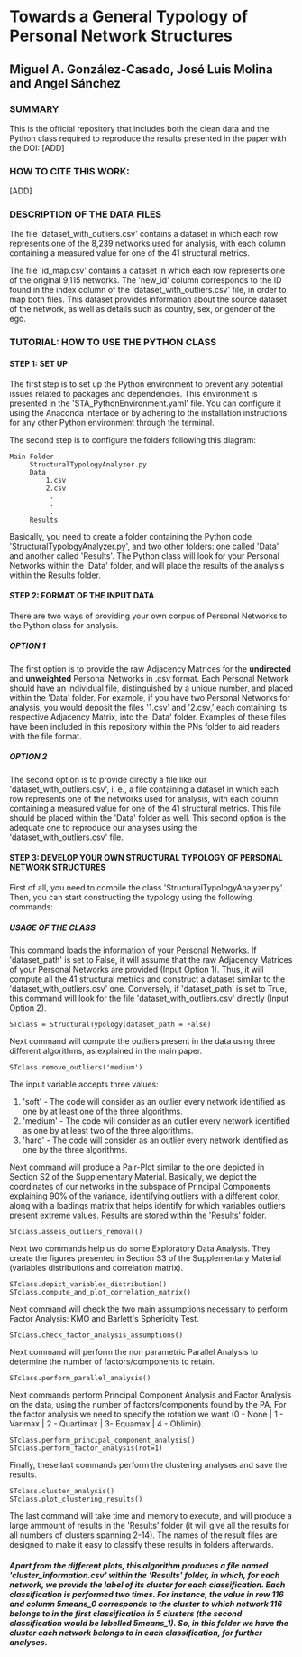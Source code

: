 # Towards a General Typology of Personal Network Structures
## Miguel A. González-Casado, José Luis Molina and Angel Sánchez

### SUMMARY

This is the official repository that includes both the clean data and the Python class required to reproduce the results presented in the paper with the DOI: [ADD]

### HOW TO CITE THIS WORK:
[ADD]

### DESCRIPTION OF THE DATA FILES

The file 'dataset_with_outliers.csv' contains a dataset in which each row represents one of the 8,239 networks used for analysis, with each column containing a measured value for one of the 41 structural metrics.

The file 'id_map.csv' contains a dataset in which each row represents one of the original 9,115 networks. The 'new_id' column corresponds to the ID found in the index column of the 'dataset_with_outliers.csv' file, in order to map both files. This dataset provides information about the source dataset of the network, as well as details such as country, sex, or gender of the ego.

### TUTORIAL: HOW TO USE THE PYTHON CLASS 

#### STEP 1: SET UP

The first step is to set up the Python environment to prevent any potential issues related to packages and dependencies. This environment is presented in the 'STA_PythonEnvironment.yaml' file. You can configure it using the Anaconda interface or by adhering to the installation instructions for any other Python environment through the terminal.

The second step is to configure the folders following this diagram:

    Main Folder
         StructuralTypologyAnalyzer.py
         Data
             1.csv
             2.csv
              .
              .
              .
         Results

Basically, you need to create a folder containing the Python code 'StructuralTypologyAnalyzer.py', and two other folders: one called 'Data' and another called 'Results'. The Python class will look for your Personal Networks within the 'Data' folder, and will place the results of the analysis within the Results folder.

#### STEP 2: FORMAT OF THE INPUT DATA

There are two ways of providing your own corpus of Personal Networks to the Python class for analysis. 

##### OPTION 1

The first option is to provide the raw Adjacency Matrices for the **undirected** and **unweighted** Personal Networks in .csv format. Each Personal Network should have an individual file, distinguished by a unique number, and placed within the 'Data' folder. For example, if you have two Personal Networks for analysis, you would deposit the files '1.csv' and '2.csv,' each containing its respective Adjacency Matrix, into the 'Data' folder. Examples of these files have been included in this repository within the PNs folder to aid readers with the file format.

##### OPTION 2

The second option is to provide directly a file like our 'dataset_with_outliers.csv', i. e., a file containing a dataset in which each row represents one of the networks used for analysis, with each column containing a measured value for one of the 41 structural metrics. This file should be placed within the 'Data' folder as well. This second option is the adequate one to reproduce our analyses using the 'dataset_with_outliers.csv' file. 

#### STEP 3: DEVELOP YOUR OWN STRUCTURAL TYPOLOGY OF PERSONAL NETWORK STRUCTURES

First of all, you need to compile the class 'StructuralTypologyAnalyzer.py'. Then, you can start constructing the typology using the following commands:

##### USAGE OF THE CLASS

This command loads the information of your Personal Networks. If 'dataset_path' is set to False, it will assume that the raw Adjacency Matrices of your Personal Networks are provided (Input Option 1). Thus, it will compute all the 41 structural metrics and construct a dataset similar to the 'dataset_with_outliers.csv' one. Conversely, if 'dataset_path' is set to True, this command will look for the file 'dataset_with_outliers.csv' directly (Input Option 2).

    STclass = StructuralTypology(dataset_path = False)

Next command will compute the outliers present in the data using three different algorithms, as explained in the main paper. 

    STclass.remove_outliers('medium')

The input variable accepts three values:
1) 'soft' - The code will consider as an outlier every network identified as one by at least one of the three algorithms. 
2) 'medium' - The code will consider as an outlier every network identified as one by at least two of the three algorithms. 
3) 'hard' - The code will consider as an outlier every network identified as one by the three algorithms.

Next command will produce a Pair-Plot similar to the one depicted in Section S2 of the Supplementary Material. Basically, we depict the coordinates of our networks in the subspace of Principal Components explaining 90% of the variance, identifying outliers with a different color, along with a loadings matrix that helps identify for which variables outliers present extreme values. Results are stored within the 'Results' folder. 

    STclass.assess_outliers_removal()

Next two commands help us do some Exploratory Data Analysis. They create the figures presented in Section S3 of the Supplementary Material (variables distributions and correlation matrix). 
    
    STclass.depict_variables_distribution()
    STclass.compute_and_plot_correlation_matrix()

Next command will check the two main assumptions necessary to perform Factor Analysis: KMO and Barlett's Sphericity Test.

    STclass.check_factor_analysis_assumptions()

Next command will perform the non parametric Parallel Analysis to determine the number of factors/components to retain.

    STclass.perform_parallel_analysis()

Next commands perform Principal Component Analysis and Factor Analysis on the data, using the number of factors/components found by the PA. For the factor analysis we need to specify the rotation we want (0 - None | 1 - Varimax | 2 - Quartimax | 3- Equamax | 4 - Oblimin). 

    STclass.perform_principal_component_analysis()
    STclass.perform_factor_analysis(rot=1) 

Finally, these last commands perform the clustering analyses and save the results. 

    STclass.cluster_analysis()    
    STclass.plot_clustering_results()

The last command will take time and memory to execute, and will produce a large ammount of results in the 'Results' folder (it will give all the results for all numbers of clusters spanning 2-14). The names of the result files are designed to make it easy to classify these results in folders afterwards. 

##### Apart from the different plots, this algorithm produces a file named 'cluster_information.csv' within the 'Results' folder, in which, for each network, we provide the label of its cluster for each classification. Each classification is performed two times. For instance, the value in row 116 and column 5means_0 corresponds to the cluster to which network 116 belongs to in the first classification in 5 clusters (the second classification would be labelled 5means_1). So, in this folder we have the cluster each network belongs to in each classification, for further analyses. 




